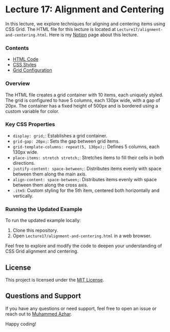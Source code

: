 # Lecture 17: Alignment and Centering

In this lecture, we explore techniques for aligning and centering items using CSS Grid. The HTML file for this lecture is located at `Lecture17/alignment-and-centering.html`. Here is my [Notion](https://muhammedazhar.notion.site/Lecture-17-CSS-Grid-Alignment-Centering-fbf725ebcdf34e96beca2bb8d08f89b7?pvs=4) page about this lecture.

### Contents

- [HTML Code](Lecture17/alignment-and-centering.html)
- [CSS Styles](Lecture17/alignment-and-centering.html#L25-L48)
- [Grid Configuration](Lecture17/alignment-and-centering.html#L28-L32)

### Overview

The HTML file creates a grid container with 10 items, each uniquely styled. The grid is configured to have 5 columns, each 130px wide, with a gap of 20px. The container has a fixed height of 500px and is bordered using a custom variable for color.

### Key CSS Properties

- `display: grid;`: Establishes a grid container.
- `grid-gap: 20px;`: Sets the gap between grid items.
- `grid-template-columns: repeat(5, 130px);`: Defines 5 columns, each 130px wide.
- `place-items: stretch stretch;`: Stretches items to fill their cells in both directions.
- `justify-content: space-between;`: Distributes items evenly with space between them along the main axis.
- `align-content: space-between;`: Distributes items evenly with space between them along the cross axis.
- `.itm5`: Custom styling for the 5th item, centered both horizontally and vertically.

### Running the Updated Example

To run the updated example locally:

1. Clone this repository.
2. Open `Lecture17/alignment-and-centering.html` in a web browser.

Feel free to explore and modify the code to deepen your understanding of CSS Grid alignment and centering.

## License

This project is licensed under the [MIT License](../LICENSE).

## Questions and Support

If you have any questions or need support, feel free to open an issue or reach out to [Muhammed Azhar](https://github.com/muhammedazhar).

Happy coding!